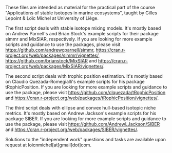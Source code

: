 These files are intended as material for the practical part of the course "Applications of stable isotopes in marine ecosystems", taught by Gilles Lepoint & Loïc Michel at University of Liège.

The first script deals with stable isotope mixing models. It's mostly based on Andrew Parnell's and Brian Stock's example scripts for their package simmr and MixSIAR, respectively. If you are looking for more example scripts and guidance to use the packages, please visit
https://github.com/andrewcparnell/simmr, https://cran.r-project.org/web/packages/simmr/vignettes/, https://github.com/brianstock/MixSIAR and https://cran.r-project.org/web/packages/MixSIAR/vignettes/.

The second script deals with trophic position estimation. It's mostly based on Claudio Quezada-Romegialli's example scripts for his package tRophicPosition. If you are looking for more example scripts and guidance to use the package, please visit https://github.com/clquezada/tRophicPosition and https://cran.r-project.org/web/packages/tRophicPosition/vignettes/.

The third script deals with ellipse and convex hull-based isotopic niche metrics. It's mostly based on Andrew Jackson's example scripts for his package SIBER. If you are looking for more example scripts and guidance to use the package, please visit https://github.com/AndrewLJackson/SIBER and https://cran.r-project.org/web/packages/SIBER/vignettes/.

Solutions to the "independent work" questions and tasks are available upon request at loicnmichel[at]gmail[dot]com.
